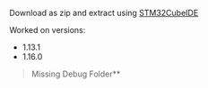 Download as zip and extract using <a href = "https://www.st.com/en/development-tools/stm32cubeide.html">STM32CubeIDE</a>

Worked on versions:
- 1.13.1
- 1.16.0

>Missing Debug Folder**